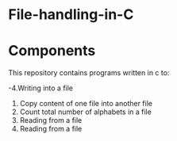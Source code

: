 # File-handling-in-C
# Components
 This repository contains programs written in c to:



-4.Writing into a file

<ol>
<li>Copy content of one file into another file</li>
<li>Count total number of alphabets in a file</li>
<li>Reading from a file</li>
<li>Reading from a file</li>
</ol>
